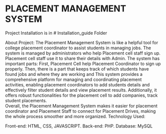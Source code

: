 # PLACEMENT MANAGEMENT SYSTEM

Project Installation is in # Installation_guide Folder

About Project:
        The Placement Management System is like a helpful tool for college placement coordinator 
to assist students in managing jobs. The system is managed by administrators who help 
Placement cell staff sign up. Placement cell staff use it to share their details with Admin. 
The system has important parts: First, Placement Cell help Placement Coordinator to sign 
up properly. Then, there is a part that keeps track of which students have found jobs and 
where they are working and This system provides a comprehensive platform for managing 
and coordinating placement activities, enabling placement coordinators to add students 
details and effectively filter student details and view placement results. Additionally, it offers 
robust functionalities for the placement cell to add companies, track student placements.  
Overall, the Placement Management System makes it easier for placement coordinator and 
Placement Staff to connect for Placement Drives, making the whole process smoother and 
more organized. 
Technology Used: 

Front-end: HTML, CSS, JAVASCRIPT. 
Back-end: PHP. 
Database: MySQL

